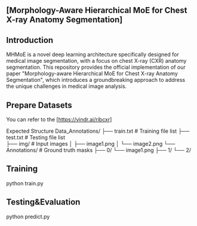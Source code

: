 ## [Morphology-Aware Hierarchical MoE for Chest X-ray Anatomy Segmentation]
## Introduction
MHMoE is a novel deep learning architecture specifically designed for medical image segmentation, with a focus on chest X-ray (CXR) anatomy segmentation. This repository provides the official implementation of our paper "Morphology-aware Hierarchical MoE for Chest X-ray Anatomy Segmentation", which introduces a groundbreaking approach to address the unique challenges in medical image analysis.

## Prepare Datasets
You can refer to the  [https://vindr.ai/ribcxr]


Expected Structure
Data_Annotations/
├── train.txt          # Training file list
├── test.txt           # Testing file list  
├── img/               # Input images
│   ├── image1.png
│   └── image2.png
└── Annotations/       # Ground truth masks
    ├── 0/
        └── image1.png
    ├── 1/
    └── 2/

## Training
python train.py 
## Testing&Evaluation
python predict.py
